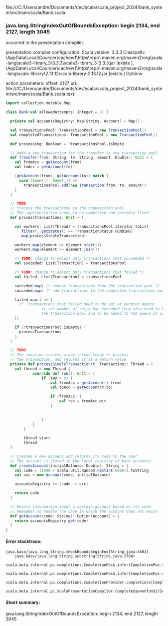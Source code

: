 file:///C:/Users/andre/Documents/dev/scala/scala_project_2024/bank_system/src/main/scala/Bank.scala
### java.lang.StringIndexOutOfBoundsException: begin 2134, end 2127, length 3045

occurred in the presentation compiler.

presentation compiler configuration:
Scala version: 3.3.3
Classpath:
<HOME>\AppData\Local\Coursier\cache\v1\https\repo1.maven.org\maven2\org\scala-lang\scala3-library_3\3.3.3\scala3-library_3-3.3.3.jar [exists ], <HOME>\AppData\Local\Coursier\cache\v1\https\repo1.maven.org\maven2\org\scala-lang\scala-library\2.13.12\scala-library-2.13.12.jar [exists ]
Options:



action parameters:
offset: 2127
uri: file:///C:/Users/andre/Documents/dev/scala/scala_project_2024/bank_system/src/main/scala/Bank.scala
text:
```scala
import collection.mutable.Map

class Bank(val allowedAttempts: Integer = 3) {

  private val accountsRegistry: Map[String, Account] = Map()

  val transactionsPool: TransactionPool = new TransactionPool()
  val completedTransactions: TransactionPool = new TransactionPool()

  def processing: Boolean = !transactionsPool.isEmpty

  // Adds a new transaction for the transfer to the transaction pool
  def transfer(from: String, to: String, amount: Double): Unit = {
    val fromAcc = getAccount(from)
    val toAcc = getAccount(to)

    (getAccount(from), getAccount(to)) match {
      case (Some(_), Some(_)) =>
        transactionsPool.add(new Transaction(from, to, amount))
    }
  }

  // TODO
  // Process the transactions in the transaction pool
  // The implementation needs to be completed and possibly fixed
  def processTransactions: Unit = {

    val workers: List[Thread] = transactionsPool.iterator.toList
      .filter(_.getStatus() == TransactionStatus.PENDING)
      .map(processSingleTransaction)

    workers.map(element => element.start())
    workers.map(element => element.join())

    /* TODO: change to select only transactions that succeeded */
    val succeded: List[Transaction] = transactionsPool

    /* TODO: change to select only transactions that failed */
    val failed: List[Transaction] = transactionsPool

    succeded.map( /* remove transactions from the transaction pool */ )
    succeded.map( /* add transactions to the completed transactions queue */ )

    failed.map(t => {
      /*  transactions that failed need to be set as pending again;
                if the number of retry has exceeded they also need to be removed from
                the transaction pool and to be added to the queue of completed transactions */
    })

    if (!transactionsPool.isEmpty) {
      processTransactions
    }
  }

  // TODO
  // The function creates a new thread ready to process
  // the transaction, and returns it as a return value
  private def processSingleTransaction(t: Transaction): Thread = {
    val thread = new Thread {
            override def run(): Unit = {
                if (t@@ > 0) {
                    val fromAcc = getAccount(t.from)
                    val toAcc = getAccount(t.to)

                    if (fromAcc) {
                        val res = fromAcc.wit
                    }

                    
                }
            }
        }
        
        thread.start
        thread
  }

  // Creates a new account and returns its code to the user.
  // The account is stored in the local registry of bank accounts.
  def createAccount(initialBalance: Double): String = {
    val code = (1000 + scala.util.Random.nextInt(9000)).toString
    val acc = new Account(code, initialBalance)

    accountsRegistry += (code -> acc)

    return code
  }

  // Return information about a certain account based on its code.
  // Remember to handle the case in which the account does not exist
  def getAccount(code: String): Option[Account] = {
    return accountsRegistry.get(code)
  }
}

```



#### Error stacktrace:

```
java.base/java.lang.String.checkBoundsBeginEnd(String.java:4601)
	java.base/java.lang.String.substring(String.java:2704)
	scala.meta.internal.pc.completions.CompletionPos$.infer(CompletionPos.scala:57)
	scala.meta.internal.pc.completions.CompletionPos$.infer(CompletionPos.scala:47)
	scala.meta.internal.pc.completions.CompletionProvider.completions(CompletionProvider.scala:66)
	scala.meta.internal.pc.ScalaPresentationCompiler.complete$$anonfun$1(ScalaPresentationCompiler.scala:155)
```
#### Short summary: 

java.lang.StringIndexOutOfBoundsException: begin 2134, end 2127, length 3045